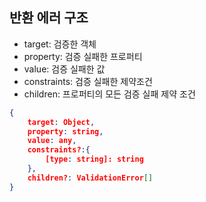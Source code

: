 
## 반환 에러 구조
- target: 검증한 객체
- property: 검증 실패한 프로퍼티
- value: 검증 실패한 값
- constraints: 검증 실패한 제약조건
- children: 프로퍼티의 모든 검증 실패 제약 조건
```json
{
	target: Object,
	property: string,
	value: any,
	constraints?:{
		[type: string]: string
	},
	children?: ValidationError[]
}
```